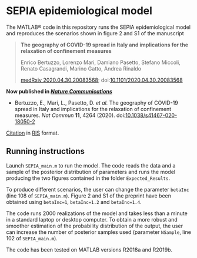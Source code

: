 # SEPIA epidemiological model

The MATLAB® code in this repository runs the SEPIA epidemiological
model and reproduces the scenarios shown in figure 2 and S1 of the
manuscript

> **The geography of COVID-19 spread in Italy and implications for the
> relaxation of confinement measures**
>
> Enrico Bertuzzo, Lorenzo Mari, Damiano Pasetto, Stefano Miccoli,
> Renato Casagrandi, Marino Gatto, Andrea Rinaldo
>
> [medRxiv 2020.04.30.20083568](https://www.medrxiv.org/content/10.1101/2020.04.30.20083568v2);
> doi:[10.1101/2020.04.30.20083568](https://doi.org/10.1101/2020.04.30.20083568)

**Now published in [*Nature Communications*](https://www.nature.com/ncomms/)**

- Bertuzzo, E., Mari, L., Pasetto, D. *et al.* The geography of COVID-19
spread in Italy and implications for the relaxation of confinement
measures. *Nat Commun* **11**, 4264 (2020).
doi:[10.1038/s41467-020-18050-2](https://doi.org/10.1038/s41467-020-18050-2)

[Citation](citation.ris) in [RIS](https://en.wikipedia.org/wiki/RIS_(file_format)) format.

## Running instructions

Launch `SEPIA_main.m` to run the model. The code reads the data and a
sample of the posterior distribution of parameters and runs the model
producing the two figures contained in the folder `Expected_Results`.

To produce different scenarios, the user can change the parameter
`betaInc` (line 108 of `SEPIA_main.m`). Figure 2 and S1 of the preprint
have been obtained using `betaInc=1`, `betaInc=1.2` and `betaInc=1.4`.

The code runs 2000 realizations of the model and takes less than a
minute in a standard laptop or desktop computer. To obtain a more
robust and smoother estimation of the probability distribution of the
output, the user can increase the number of posterior samples used
(parameter `NSample`, line 102 of `SEPIA_main.m`).

The code has been tested on MATLAB versions R2018a and R2019b.
